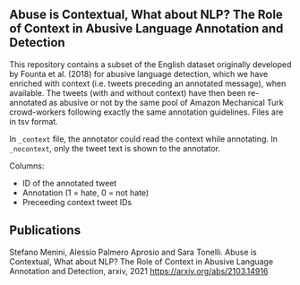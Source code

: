##  Abuse is Contextual, What about NLP? The Role of Context in Abusive Language Annotation and Detection

This repository contains a subset of the English dataset originally developed by Founta et al. (2018) for abusive language detection, which we have enriched with context (i.e. tweets preceding an annotated message), when available. The tweets (with and without context) have then been re-annotated as abusive or not by the same pool of Amazon Mechanical Turk crowd-workers following exactly the same annotation guidelines. 
Files are in tsv format.

In `_context` file, the annotator could read the context while annotating. In `_nocontext`, only the tweet text is shown to the annotator.

Columns:
* ID of the annotated tweet
* Annotation (1 = hate, 0 = not hate)
* Preceeding context tweet IDs

## Publications
Stefano Menini, Alessio Palmero Aprosio and Sara Tonelli. Abuse is Contextual, What about NLP? The Role of Context in Abusive Language Annotation and Detection, arxiv, 2021 https://arxiv.org/abs/2103.14916
